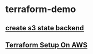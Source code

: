# terraform-demo

## [create s3 state backend](s3-bucket)


## [Terraform Setup On AWS](https://devops4solutions.medium.com/terraform-11af7e9aff5a)
